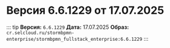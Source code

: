 # Версия 6.6.1229 от 17.07.2025

::: tip
**Версия:** `6.6.1229`
**Дата:** 17.07.2025
**Образ:** `cr.selcloud.ru/stormbpmn-enterprise/stormbpmn_fullstack_enterprise:6.6.1229`
:::

